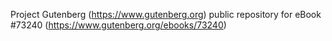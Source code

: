 Project Gutenberg (https://www.gutenberg.org) public repository
for eBook #73240 (https://www.gutenberg.org/ebooks/73240)
